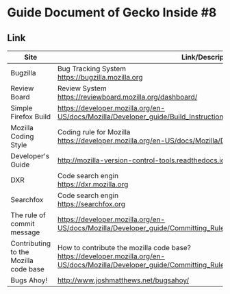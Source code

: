 # Guide Document of Gecko Inside #8

## Link

| Site  | Link/Description |
| ------------- | ------------- |
| Bugzilla | Bug Tracking System <br/> https://bugzilla.mozilla.org |
| Review Board | Review System <br/> https://reviewboard.mozilla.org/dashboard/ |
| Simple Firefox Build | https://developer.mozilla.org/en-US/docs/Mozilla/Developer_guide/Build_Instructions/Simple_Firefox_build |
| Mozilla Coding Style | Coding rule for Mozilla <br/> https://developer.mozilla.org/en-US/docs/Mozilla/Developer_guide/Coding_Style |
| Developer's Guide | http://mozilla-version-control-tools.readthedocs.io/en/latest/devguide/index.html |
| DXR  | Code search engin <br/>https://dxr.mozilla.org  |
| Searchfox | Code search engin <br/> https://searchfox.org|
| The rule of commit message | https://developer.mozilla.org/en-US/docs/Mozilla/Developer_guide/Committing_Rules_and_Responsibilities#Checkin_comment|
| Contributing to the Mozilla code base | How to contribute the mozilla code base? <br/> https://developer.mozilla.org/en-US/docs/Mozilla/Developer_guide/Committing_Rules_and_Responsibilities#Checkin_comment|
| Bugs Ahoy! | http://www.joshmatthews.net/bugsahoy/ |
